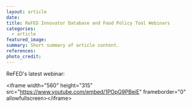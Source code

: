 ```yaml
---
layout: article
date:
title: ReFED Innovator Database and Food Policy Tool Webinars
categories:
  - article
featured_image:
summary: Short summary of article content.
references:
photo_credit:
---
```



ReFED's latest webinar:

&lt;iframe width="560" height="315" src="https://www.youtube.com/embed/1POpG9PBeiE" frameborder="0" allowfullscreen&gt;&lt;/iframe&gt;
